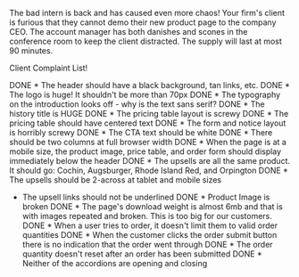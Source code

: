 The bad intern is back and has caused even more chaos! Your firm's client is furious that they cannot demo their new product page to the company CEO. The account manager has both danishes and scones in the conference room to keep the client distracted. The supply will last at most 90 minutes.

Client Complaint List!

DONE * The header should have a black background, tan links, etc.
DONE * The logo is huge! It shouldn't be more than 70px
DONE * The typography on the introduction looks off - why is the text sans serif?
DONE * The history title is HUGE
DONE * The pricing table layout is screwy
DONE * The pricing table should have centered text
DONE * The form and notice layout is horribly screwy
DONE * The CTA text should be white
DONE * There should be two columns at full browser width
DONE * When the page is at a mobile size, the product image, price table, and order form should display immediately below the header
DONE * The upsells are all the same product. It should go: Cochin, Augsburger, Rhode Island Red, and Orpington
DONE * The upsells should be 2-across at tablet and mobile sizes
* The upsell links should not be underlined
DONE * Product Image is broken
DONE * The page's download weight is almost 6mb and that is with images repeated and broken. This is too big for our customers.
DONE * When a user tries to order, it doesn't limit them to valid order quantities
DONE * When the customer clicks the order submit button there is no indication that the order went through
DONE * The order quantity doesn't reset after an order has been submitted
DONE * Neither of the accordions are opening and closing



